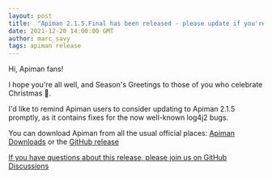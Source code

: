 ```yaml
---
layout: post
title:  "Apiman 2.1.5.Final has been released - please update if you're on an old version"
date: 2021-12-20 14:00:00 GMT
author: marc_savy
tags: apiman release
---
```


Hi, Apiman fans!

I hope you're all well, and Season's Greetings to those of you who celebrate Christmas 🎄. 

I'd like to remind Apiman users to consider updating to Apiman 2.1.5 promptly, as it contains fixes for the now well-known log4j2 bugs. 
<!--more-->

You can download Apiman from all the usual official places: [Apiman Downloads](https://www.apiman.io/latest/download.html) or the [GitHub release](https://github.com/apiman/apiman/releases/tag/2.1.5.Final)

[If you have questions about this release, please join us on GitHub Discussions](https://github.com/apiman/apiman/discussions/1722)
